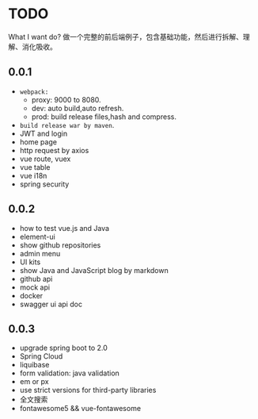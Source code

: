 # TODO
What I want do?
做一个完整的前后端例子，包含基础功能，然后进行拆解、理解、消化吸收。

## 0.0.1
* `webpack:`
  + proxy: 9000 to 8080.
  + dev: auto build,auto refresh.
  + prod: build release files,hash and compress.
* `build release war by maven`.
* JWT and login
* home page
* http request by axios
* vue route, vuex
* vue table
* vue i18n
* spring security



## 0.0.2
* how to test vue.js and Java
* element-ui
* show github repositories
* admin menu
* UI kits
* show Java and JavaScript blog by markdown
* github api
* mock api
* docker
* swagger ui api doc


## 0.0.3
* upgrade spring boot to 2.0
* Spring Cloud
* liquibase
* form validation: java validation
* em or px
* use strict versions for third-party libraries
* 全文搜索
* fontawesome5 && vue-fontawesome